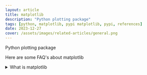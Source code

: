 ```yaml
---
layout: article
title: matplotlib
description: "Python plotting package"
tags: [python, matplotlib, pypi matplotlib, pypi, references]
date: 2023-12-27
cover: /assets/images/related-articles/general.png
---
```


Python plotting package

Here are some FAQ's about matplotlib
<details>
<summary>What is matplotlib</summary>
Python plotting package
</details>
